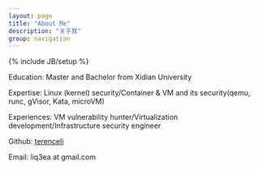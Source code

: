 ```yaml
---
layout: page
title: "About Me"
description: "关于我"
group: navigation
---
```

{% include JB/setup %}

Education: Master and Bachelor from Xidian University

Expertise: Linux (kernel) security/Container & VM and its security(qemu, runc, gVisor, Kata, microVM)

Experiences: VM vulnerability hunter/Virtualization development/Infrastructure security engineer


Github: [terenceli](https://github.com/terenceli)

Email: liq3ea at gmail.com